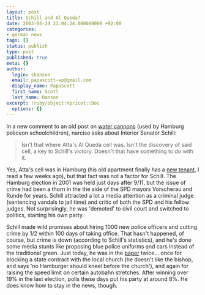 ```yaml
---
layout: post
title: Schill and Al Queda?
date: 2003-04-24 21:04:24.000000000 +02:00
categories:
- german news
tags: []
status: publish
type: post
published: true
meta: {}
author:
  login: shanson
  email: papascott-wp@gmail.com
  display_name: PapaScott
  first_name: Scott
  last_name: Hanson
excerpt: !ruby/object:Hpricot::Doc
  options: {}
---
```

<p>In a new comment to an old post on <a title="PapaScott: Water Cannons Continued" href="http://www.papascott.de/2003/03/26/2135.php">water cannons</a> (used by Hamburg policeon schoolchildren), narciso asks about Interior Senator Schill:</p>
<blockquote><p>Isn't that where Atta's Al Queda cell was. Isn't the discovery of said cell, a key to Schill's victory. Doesn't that have something to do with it.</p></blockquote>
<p>Yes, Atta's cell was in Hamburg (his old apartment finally has a <a href="http://www.abendblatt.de/daten/2003/02/19/125834.html">new tenant</a>, I read a few weeks ago), but that fact was not a factor for Schill. The Hamburg election in 2001 was held just days after 9/11, but the issue of crime had been a thorn in the the side of the SPD mayors Vorscherau and Runde for years. Schill attracted a lot a media attention as a criminal judge (sentencing vandals to jail time) and critic of both the SPD and his fellow judges. Not surprisingly, he was 'demoted' to civil court and switched to politics, starting his own party.</p>
<p>Schill made wild promises about hiring 1000 new police officers and cutting crime by 1/2 within 100 days of taking office. That hasn't happened, of course, but crime is down (according to Schill's statistics), and he's done some media stunts like proposing blue police uniforms and cars instead of the traditional green. Just today, he was in the <a href="http://www.abendblatt.de/">paper</a> twice... once for blocking a state contract with the local church (he doesn't like the bishop, and says 'no Hamburger should kneel before the church'), and again for raising the speed limit on certain autobahn stretches. After winning over 19% in the last election, polls these days put his party at around 8%. He does know how to stay in the news, though.</p>
